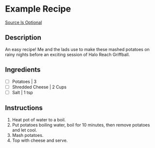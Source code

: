 # Example Recipe
[Source Is Optional](https://www.google.com)

## Description

An easy recipe! Me and the lads use to make these mashed potatoes on rainy nights before an exciting session of Halo Reach Griffball.

## Ingredients

- [ ] Potatoes | 3
- [ ] Shredded Cheese | 2 Cups
- [ ] Salt | 1 tsp

## Instructions

1. Heat pot of water to a boil.
2. Put potatoes boiling water, boil for 10 minutes, then remove potatoes and let cool.
3. Mash potatoes.
4. Top with cheese and serve.
